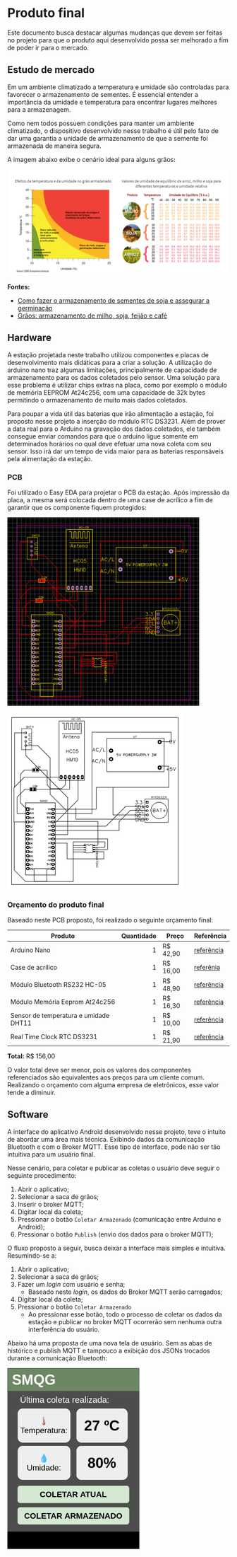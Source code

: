 # Produto final

Este documento busca destacar algumas mudanças que devem ser feitas no projeto para que o produto aqui desenvolvido possa ser melhorado a fim de poder ir para o mercado.

## Estudo de mercado

Em um ambiente climatizado a temperatura e umidade são controladas para favorecer o armazenamento de sementes. É essencial entender a importância da umidade e temperatura para encontrar lugares melhores para a armazenagem.

Como nem todos possuem condições para manter um ambiente climatizado, o dispositivo desenvolvido nesse trabalho é útil pelo fato de dar uma garantia a unidade de armazenamento de que a semente foi armazenada de maneira segura.

A imagem abaixo exibe o cenário ideal para alguns grãos:

![sementes](img/sementes.png)

**Fontes:**

- [Como fazer o armazenamento de sementes de soja e assegurar a germinação](https://blog.aegro.com.br/armazenamento-de-sementes/)
- [Grãos: armazenamento de milho, soja, feijão e café](https://www.cnabrasil.org.br/assets/arquivos/216-ARMAZENAMNTOS-GR%C3%83OS.pdf)

##  Hardware 

A estação projetada neste trabalho utilizou componentes e placas de desenvolvimento mais didáticas para a criar a solução. A utilização do arduino nano traz algumas limitações, principalmente de capacidade de armazenamento para os dados coletados pelo sensor.
Uma solução para esse problema é utilizar chips extras na placa, como por exemplo o módulo de memória EEPROM At24c256, com uma capacidade de 32k bytes permitindo o armazenamento de muito mais dados coletados.


Para poupar a vida útil das baterias que irão alimentação a estação, foi proposto nesse projeto a inserção do módulo RTC DS3231. Além de prover a data real para o Arduino na gravação dos dados coletados, ele também consegue enviar comandos para que o arduino ligue somente em determinados horários no qual deve efetuar uma nova coleta com seu sensor. Isso irá dar um tempo de vida maior para as baterias responsáveis pela alimentação da estação.

### PCB 

Foi utilizado o Easy EDA para projetar o PCB da estação. Após impressão da placa, a mesma será colocada dentro de uma case de acrílico a fim de garantir que os componente fiquem protegidos:

![](img/PCB.png)

![](img/PCB_NEW.png)

### Orçamento do produto final

Baseado neste PCB proposto, foi realizado o seguinte orçamento final:

|Produto|Quantidade|Preço |Referência|
|-|-:|-|-|
|Arduino Nano|1|R$ 42,90|[referência](https://www.filipeflop.com/produto/placa-nano-v3-0-cabo-usb-para-arduino/?gclid=Cj0KCQjw38-DBhDpARIsADJ3kjlqXp3ARRcfr595k-ywmX_MwTQX5aLIm_ewszfbIw3S4dQ8PgWEwNUaAk6YEALw_wcB)
|Case de acrílico|1|R$ 16,00 |[referênia](https://www.baudaeletronica.com.br/case-para-arduino-uno-de-acrilico-desmontavel.html?gclid=Cj0KCQjw4ImEBhDFARIsAGOTMj8RoeFP2y2MuDmHhDiBaNcFYmeGYdMQy_g823Uwlf9p66arx0G-nqUaAmFNEALw_wcB)
|Módulo Bluetooth RS232 HC-05|1|R$ 48,90|[referência](https://www.filipeflop.com/produto/modulo-bluetooth-rs232-hc-05/)|
|Módulo Memória Eeprom At24c256|1| R$ 16,30 | [referência](https://produto.mercadolivre.com.br/MLB-1480383641-modulo-memoria-eprom-eeprom-at24c256-i2c-arduino-_JM?matt_tool=87716990&matt_word=&matt_source=google&matt_campaign_id=12413740998&matt_ad_group_id=119070072438&matt_match_type=&matt_network=g&matt_device=c&matt_creative=500702333978&matt_keyword=&matt_ad_position=&matt_ad_type=pla&matt_merchant_id=272493441&matt_product_id=MLB1480383641&matt_product_partition_id=337120033364&matt_target_id=pla-337120033364&gclid=Cj0KCQjw4ImEBhDFARIsAGOTMj8WENkZ4XOE2CeYgth4-w1E-_9E8_1K9pAbRPtTNPLnWKB-5tYacxEaAhxTEALw_wcB)|
| Sensor de temperatura e umidade DHT11 | 1 | R$ 10,00 | [referência](https://www.curtocircuito.com.br/sensor-temperatura-dht11.html)|
|Real Time Clock RTC DS3231|1|R$ 21,90 | [referência](https://www.filipeflop.com/produto/real-time-clock-rtc-ds3231/?gclid=Cj0KCQjw4ImEBhDFARIsAGOTMj_Iuc8fcj1RYreMNb6B41Ht_IbCSzjho7qCt2-7hCQnl2gC8WsvTdAaArQZEALw_wcB)

**Total:** R$ 156,00

O valor total deve ser menor, pois os valores dos componentes referenciados são equivalentes aos preços para um cliente comum. Realizando o orçamento com alguma empresa de eletrônicos, esse valor tende a diminuir.

## Software

A interface do aplicativo Android desenvolvido nesse projeto, teve o intuito de abordar uma área mais técnica. Exibindo dados da comunicação Bluetooth e com o Broker MQTT. Esse tipo de interface, pode não ser tão intuitiva para um usuário final.

Nesse cenário, para coletar e publicar as coletas o usuário deve seguir o seguinte procedimento:

1. Abrir o aplicativo;
2. Selecionar a saca de grãos;
3. Inserir o broker MQTT;
4. Digitar local da coleta;
5. Pressionar o botão `Coletar Armazenado` (comunicação entre Arduino e Android);
6. Pressionar o botão `Publish` (envio dos dados para o broker MQTT);

O fluxo proposto a seguir, busca deixar a interface mais simples e intuitiva. Resumindo-se a:

1. Abrir o aplicativo;
2. Selecionar a saca de grãos;
3. Fazer um *login* com usuário e senha;
    - Baseado neste *login*, os dados do Broker MQTT serão carregados;
4. Digitar local da coleta;
5. Pressionar o botão `Coletar Armazenado`
    - Ao pressionar esse botão, todo o processo de coletar os dados da estação e publicar no broker MQTT ocorrerão sem nenhuma outra interferência do usuário.

Abaixo há uma proposta de uma nova tela de usuário. Sem as abas de histórico e publish MQTT e tampouco a exibição dos JSONs trocados durante a comunicação Bluetooth:

<img src="img/softprop.png" alt="drawing" width="300"/>